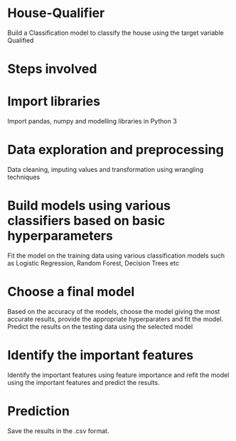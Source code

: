 # House-Qualifier
Build a Classification model to classify the house using the target variable Qualified

# Steps involved

# Import libraries
Import pandas, numpy and modelling libraries in Python 3

# Data exploration and preprocessing
Data cleaning, imputing values and transformation using wrangling techniques

# Build models using various classifiers based on basic hyperparameters
Fit the model on the training data using various classification models such as Logistic Regression, Random Forest, Decision Trees etc

# Choose a final model
Based on the accuracy of the models, choose the model giving the most accurate results, provide the appropriate hyperparaters and fit the model.  Predict the results on the testing data using the selected model

# Identify the important features
Identify the important features using feature importance and refit the model using the important features and predict the results.

# Prediction
Save the results in the .csv format.
